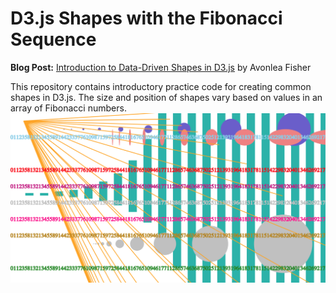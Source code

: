 # D3.js Shapes with the Fibonacci Sequence
<b>Blog Post:</b> [Introduction to Data-Driven Shapes in D3.js](https://towardsdatascience.com/introduction-to-data-driven-shapes-in-d3-js-8c169a3477b3) by Avonlea Fisher

This repository contains introductory practice code for creating common shapes in D3.js. The size and position of shapes vary based on values in an array of Fibonacci numbers.
<img src='https://github.com/AvonleaFisher/D3.js-shapes-with-the-Fibonacci-Sequence/blob/main/image.png'>
